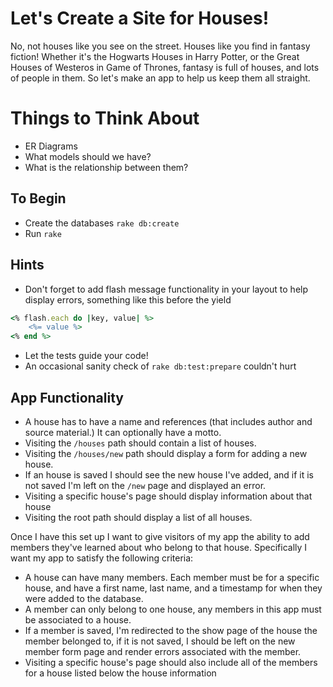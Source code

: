 # Let's Create a Site for Houses!

No, not houses like you see on the street. Houses like you find in fantasy fiction! Whether it's the Hogwarts Houses in Harry Potter, or the Great Houses of Westeros in Game of Thrones, fantasy is full of houses, and lots of people in them. So let's make an app to help us keep them all straight.

# Things to Think About
- ER Diagrams
- What models should we have?
- What is the relationship between them?

## To Begin
- Create the databases `rake db:create`
- Run `rake`

## Hints
- Don't forget to add flash message functionality in your layout to help display errors, something like this before the yield
```ruby
<% flash.each do |key, value| %>
    <%= value %>
<% end %>
```
- Let the tests guide your code!
- An occasional sanity check of `rake db:test:prepare` couldn't hurt

## App Functionality
- A house has to have a name and references (that includes author and source material.) It can optionally have a motto.
- Visiting the `/houses` path should contain a list of houses.
- Visiting the `/houses/new` path should display a form for adding a new house.
- If an house is saved I should see the new house I've added, and if it is not saved I'm left on the `/new` page and displayed an error.
- Visiting a specific house's page should display information about that house
- Visiting the root path should display a list of all houses.

Once I have this set up I want to give visitors of my app the ability to add members they've learned about who belong to that house. Specifically I want my app to satisfy the following criteria:

- A house can have many members. Each member must be for a specific house, and have a first name, last name, and a timestamp for when they were added to the database.
- A member can only belong to one house, any members in this app must be associated to a house.
- If a member is saved, I'm redirected to the show page of the house the member belonged to, if it is not saved, I should be left on the new member form page and render errors associated with the member.
- Visiting a specific house's page should also include all of the members for a house listed below the house information
